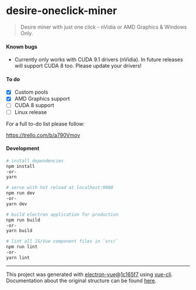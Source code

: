 # desire-oneclick-miner

> Desire miner with just one click - nVidia or AMD Graphics & Windows Only.

#### Known bugs

- Currently only works with CUDA 9.1 drivers (nVidia). In future releases will support CUDA 8 too. Please update your drivers!

#### To do

- [X] Custom pools
- [X] AMD Graphics support
- [ ] CUDA 8 support
- [ ] Linux release

For a full to-do list please follow:

https://trello.com/b/a790Vmov

#### Development

``` bash
# install dependencies
npm install
-or-
yarn

# serve with hot reload at localhost:9080
npm run dev
-or-
yarn dev

# build electron application for production
npm run build
-or-
yarn build

# lint all JS/Vue component files in `src/`
npm run lint
-or-
yarn lint

```

---

This project was generated with [electron-vue](https://github.com/SimulatedGREG/electron-vue)@[1c165f7](https://github.com/SimulatedGREG/electron-vue/tree/1c165f7c5e56edaf48be0fbb70838a1af26bb015) using [vue-cli](https://github.com/vuejs/vue-cli). Documentation about the original structure can be found [here](https://simulatedgreg.gitbooks.io/electron-vue/content/index.html).

